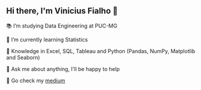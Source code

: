 ## Hi there, I'm Vinicius Fialho 👋

📚 I’m studying Data Engineering at PUC-MG

🌱 I’m currently learning Statistics

🎲 Knowledge in Excel, SQL, Tableau and Python (Pandas, NumPy, Matplotlib and Seaborn)

💬 Ask me about anything, I'll be happy to help

🔭 Go check my [medium](https://medium.com/@fialhov)

